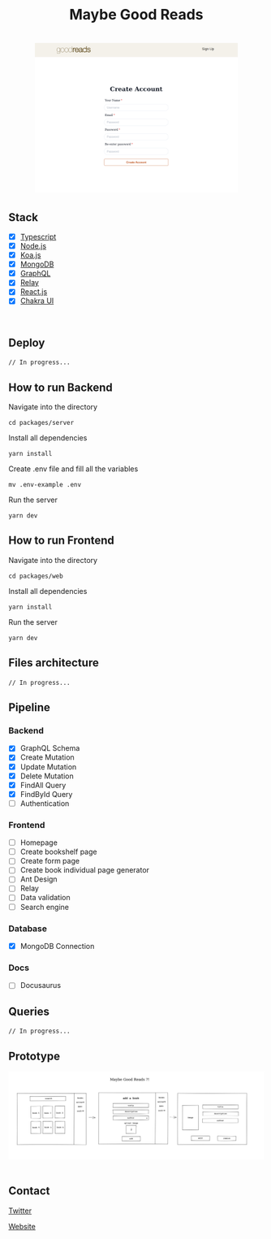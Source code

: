 <div id="top"></div>

<br />
<div align="center">
     <h1> Maybe Good Reads <h1>
          <img width="400px"src="./imgs/signup.png"></img>
  </p>
</div>

## Stack
  - [x] [Typescript](https://www.typescriptlang.org/)
  - [x] [Node.js](https://nodejs.org/en/)
  - [x] [Koa.js](https://koajs.com/)
  - [x] [MongoDB](https://www.mongodb.com/)
  - [x] [GraphQL](https://nodejs.org/en/)
  - [x] [Relay](https://relay.dev/)
  - [x] [React.js](https://reactjs.org)
  - [x] [Chakra UI](https://ant.design/)
<br/>

## Deploy
    // In progress...

## How to run Backend
Navigate into the directory

    cd packages/server

Install all dependencies

    yarn install
    
Create .env file and fill all the variables

    mv .env-example .env

Run the server

    yarn dev
    

## How to run Frontend
Navigate into the directory

    cd packages/web

Install all dependencies

    yarn install

Run the server

    yarn dev
    
## Files architecture
    // In progress...

## Pipeline
### Backend
  - [x] GraphQL Schema
  - [x] Create Mutation
  - [x] Update Mutation
  - [x] Delete Mutation
  - [x] FindAll Query
  - [x] FindById Query
  - [ ] Authentication
### Frontend
  - [ ] Homepage
  - [ ] Create bookshelf page
  - [ ] Create form page
  - [ ] Create book individual page generator
  - [ ] Ant Design
  - [ ] Relay
  - [ ] Data validation
  - [ ] Search engine
### Database
  - [x] MongoDB Connection
### Docs
  - [ ] Docusaurus
  
## Queries
    // In progress...

## Prototype

<div align="center">
    <img src="./imgs/project.png"></img>
</div>
<br/>

## Contact

[Twitter](https://twitter.com/otascar)

[Website](https://ocarmo.dev)


